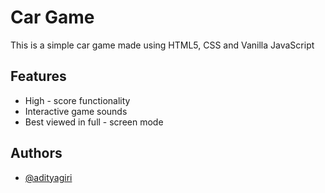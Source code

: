 
# Car Game

This is a simple car game made using HTML5, CSS and Vanilla JavaScript


## Features

- High - score functionality
- Interactive game sounds
- Best viewed in full - screen mode



## Authors

- [@adityagiri](https://github.com/aditya-464)

